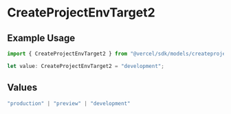 # CreateProjectEnvTarget2

## Example Usage

```typescript
import { CreateProjectEnvTarget2 } from "@vercel/sdk/models/createprojectenvop.js";

let value: CreateProjectEnvTarget2 = "development";
```

## Values

```typescript
"production" | "preview" | "development"
```
